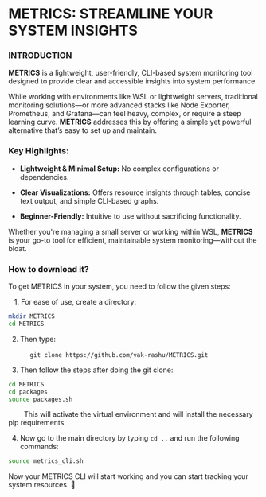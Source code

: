 # METRICS: STREAMLINE YOUR SYSTEM INSIGHTS
### INTRODUCTION

**METRICS** is a lightweight, user-friendly, CLI-based system monitoring tool designed to provide clear and accessible insights into system performance.

While working with environments like WSL or lightweight servers, traditional monitoring solutions—or more advanced stacks like Node Exporter, Prometheus, and Grafana—can feel heavy, complex, or require a steep learning curve. **METRICS** addresses this by offering a simple yet powerful alternative that’s easy to set up and maintain.

### Key Highlights:

- **Lightweight & Minimal Setup:** No complex configurations or dependencies.
  
- **Clear Visualizations:** Offers resource insights through tables, concise text output, and simple CLI-based graphs.
  
- **Beginner-Friendly:** Intuitive to use without sacrificing functionality.
  

Whether you're managing a small server or working within WSL, **METRICS** is your go-to tool for efficient, maintainable system monitoring—without the bloat.

### How to download it?

To get METRICS in your system, you need to follow the given steps:

   1. For ease of use, create a directory:

```bash
mkdir METRICS
cd METRICS
```

2. Then type:

           `git clone https://github.com/vak-rashu/METRICS.git`

3. Then follow the steps after doing the git clone:

```bash
cd METRICS
cd packages
source packages.sh
```

        This will activate the virtual environment and will install the necessary pip requirements.

4. Now go to the main directory by typing `cd ..` and run the following commands:
  
  ```bash
  source metrics_cli.sh
  ```
  

Now your METRICS CLI will start working and you can start tracking your system resources. 🌟
